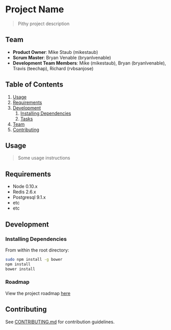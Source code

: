 # Project Name

> Pithy project description

## Team

  - __Product Owner__: Mike Staub (mikestaub)
  - __Scrum Master__: Bryan Venable (bryanlvenable)
  - __Development Team Members__: Mike (mikestaub), Bryan (bryanlvenable), Travis (teechap), Richard (rvbsanjose)

## Table of Contents

1. [Usage](#Usage)
1. [Requirements](#requirements)
1. [Development](#development)
    1. [Installing Dependencies](#installing-dependencies)
    1. [Tasks](#tasks)
1. [Team](#team)
1. [Contributing](#contributing)

## Usage

> Some usage instructions

## Requirements

- Node 0.10.x
- Redis 2.6.x
- Postgresql 9.1.x
- etc
- etc

## Development

### Installing Dependencies

From within the root directory:

```sh
sudo npm install -g bower
npm install
bower install
```

### Roadmap

View the project roadmap [here](LINK_TO_PROJECT_ISSUES)


## Contributing

See [CONTRIBUTING.md](CONTRIBUTING.md) for contribution guidelines.
